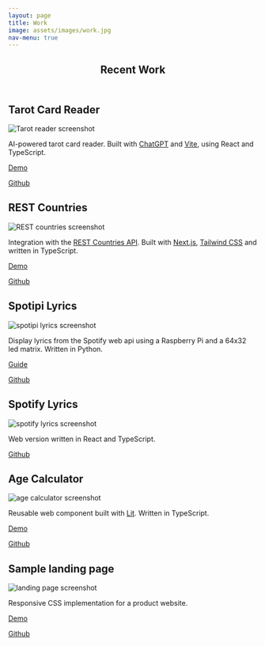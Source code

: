 ```yaml
---
layout: page
title: Work
image: assets/images/work.jpg
nav-menu: true
---
```


<!-- Main -->
<div id="main" class="alt">

<!-- One -->
<section id="one">
<div class="inner">
<header class="major">
    <h1>Recent Work</h1>
</header>

<!-- Content -->
<h2>Tarot Card Reader</h2>
<div class="row">
    <div class="6u 12u$(small)">
        <div class="image fit"><img src="{% link assets/images/tarot.png %}"
                alt="Tarot reader screenshot" /></div>
    </div>
    <div class="6u$ 12u$(small)">
        <div>
            <p>AI-powered tarot card reader. Built with <a href="https://platform.openai.com" target="_blank">ChatGPT</a> and <a href="https://vitejs.dev" target="_blank">Vite</a>, using React and TypeScript.</p>
        </div>
        <div class="row">
            <p><a href="https://sperrow.cc/tarot-reader" target="_blank"
                    class="button special">Demo</a></p>
            <p><a href="https://github.com/sperrow/tarot-reader" target="_blank"
                    class="button icon fa-github">Github</a></p>
        </div>
    </div>
</div>

<h2>REST Countries</h2>
<div class="row">
    <div class="6u 12u$(small)">
        <div class="image fit"><img src="{% link assets/images/rest-countries-dark.png %}"
                alt="REST countries screenshot" /></div>
    </div>
    <div class="6u$ 12u$(small)">
        <div>
            <p>Integration with the <a href="https://restcountries.com" target="_blank">REST Countries API</a>. Built with <a href="https://nextjs.org" target="_blank">Next.js</a>, <a href="https://tailwindcss.com" target="_blank">Tailwind CSS</a> and written in TypeScript.</p>
        </div>
        <div class="row">
            <p><a href="https://nextjs-countries-olive.vercel.app" target="_blank"
                    class="button special">Demo</a></p>
            <p><a href="https://github.com/sperrow/nextjs-countries" target="_blank"
                    class="button icon fa-github">Github</a></p>
        </div>
    </div>
</div>

<h2>Spotipi Lyrics</h2>
<div class="row">
    <div class="6u 12u$(small)">
        <div class="image fit"><img src="{% link assets/images/spotipi-lyrics.png %}"
                alt="spotipi lyrics screenshot" /></div>
    </div>
    <div class="6u$ 12u$(small)">
        <div>
            <p>Display lyrics from the Spotify web api using a Raspberry Pi and a 64x32 led matrix. Written
                in Python.</p>
        </div>
        <div class="row">
            <p><a href="https://sperrow.cc/2024/05/09/spotipi-lyrics.html"
                    class="button special">Guide</a></p>
            <p><a href="https://github.com/sperrow/spotipi-lyrics" target="_blank"
                    class="button icon fa-github">Github</a></p>
        </div>
    </div>
</div>

<h2>Spotify Lyrics</h2>
<div class="row">
    <div class="6u 12u$(small)">
        <div class="image fit"><img src="{% link assets/images/spotify-lyrics.png %}"
                alt="spotify lyrics screenshot" /></div>
    </div>
    <div class="6u$ 12u$(small)">
        <div>
            <p>Web version written in React and TypeScript.</p>
        </div>
        <div class="row">
            <p><a href="https://github.com/sperrow/spotify-lyrics" target="_blank"
                    class="button icon fa-github">Github</a></p>
        </div>
    </div>
</div>

<h2>Age Calculator</h2>
<div class="row">
    <div class="6u 12u$(small)">
        <div class="image fit"><img src="{% link assets/images/age-calculator.png %}"
                alt="age calculator screenshot" /></div>
    </div>
    <div class="6u$ 12u$(small)">
        <div>
            <p>Reusable web component built with <a href="https://lit.dev" target="_blank">Lit</a>. Written
                in TypeScript.</p>
        </div>
        <div class="row">
            <p><a href="https://sperrow.github.io/age-calculator" target="_blank"
                    class="button special">Demo</a></p>
            <p><a href="https://github.com/sperrow/age-calculator" target="_blank"
                    class="button icon fa-github">Github</a></p>
        </div>
    </div>
</div>

<h2>Sample landing page</h2>
<div class="row">
    <div class="6u 12u$(small)">
        <div class="image fit"><img src="{% link assets/images/landing-page.png %}"
                alt="landing page screenshot" /></div>
    </div>
    <div class="6u$ 12u$(small)">
        <div>
            <p>Responsive CSS implementation for a product website.</p>
        </div>
        <div class="row">
            <p><a href="https://sperrow.github.io/recent-projects/huddle-landing-page-with-curved-sections-master/index.html"
                    target="_blank" class="button special">Demo</a></p>
            <p><a href="https://github.com/sperrow/recent-projects/tree/main/huddle-landing-page-with-curved-sections-master"
                    target="_blank" class="button icon fa-github">Github</a></p>
        </div>
    </div>
</div>

</div>
</section>

</div>
